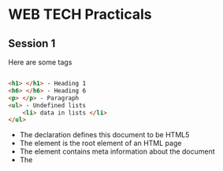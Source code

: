 # WEB TECH Practicals

## Session 1

Here are some tags

```html

<h1> </h1> - Heading 1
<h6> </h6> - Heading 6
<p> </p> - Paragraph
<ul> - Undefined lists
    <li> data in lists </li>    
</ul>
```
<ul>
    <li>The <!DOCTYPE html> declaration defines this document to be HTML5</li>
    <li>The <html> element is the root element of an HTML page</li>
    <li>The <head> element contains meta information about the document</li>
    <li>The <title> element specifies a title for the document</li>
    <li>The <body> element contains the visible page content</li>
    <li>The <h1> element defines a large heading</li>
    <li>The <p> element defines a paragraph</li>
<ul>    
    <li>  git status - to see what files have chnaged or been added </li>
    <li>git add (filename) - to add files</li>
    <li>git commit - m 'what changes you've made' - to commit </li>
    <li>git push origin master - pushes master branch (use - u if first time)</li>
</ul>

## Session 2

Block Level Elements

Form a seperate block of HTML,
Can be contained within other block elements,
the following tags are all block level elements

```html

<p>…</p> 
<h1>…</h1>
<table>…</table> 
```
Inline elements

Stay inline with the rest of the content, 
They can only contain other  inline elements, but may be contained within inline and block elements,
The folowing tags are inline elements:

```html

<img>…</img>
<a>…</a>

```

HTML <Div> Tag

Defines a divison or a section in a HTML doc
Used to group elemtns to format them with styles:

```html
<body>
	<div id=“wrapper">
		<div id="header”>
       	…… 
		</div>  <!- - [end]#header - -> 
		<div id="section”>
      		……
		</div> <!- - [end]#section - -> 
		<div id="footer”>
        …….
		</div><!- - [end]#footer - ->
	</div> <!- - [end]#content - ->
</body> 
```

HTML <span> Tag

provides a way to add a hook to a piece of text or a part of a doc, e,g

```html
<p>She has <span class="blue">light blue</span> eyes.</p>
```

class and id Attributes

class specifies the element as a member of one or more classes, allows developers to define specific kinds of a given element

```html
<element class="classname">
```

id specifies a unique id for an HTML element, Can only be used once
```html
<element id="id">
```

